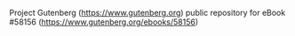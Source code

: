 Project Gutenberg (https://www.gutenberg.org) public repository for
eBook #58156 (https://www.gutenberg.org/ebooks/58156)
